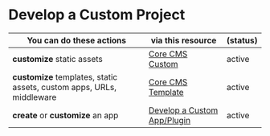 # Develop a Custom Project

| You can do these actions | via this resource | (status) |
| - | - | - |
| **customize** static assets | [Core CMS Custom] | active |
| **customize** templates, static assets, custom apps, URLs, middleware | [Core CMS Template] | active |
| **create** or **customize** an app | [Develop a Custom App/Plugin](./develop-custom-app.md) | active |

<!-- Link Aliases -->

[Core CMS]: https://github.com/TACC/Core-CMS
[Core Styles]: https://github.com/TACC/Core-Styles
[Core CMS Custom]: https://github.com/TACC/Core-CMS-Custom
[Core CMS Template]: https://github.com/TACC/Core-CMS-Template
